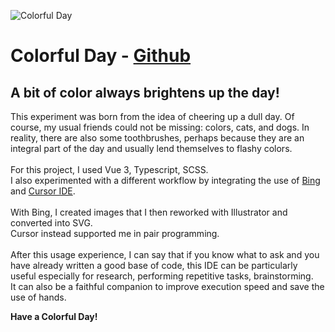 
![Colorful Day](../img/colorful-day.gif)

# Colorful Day - [Github](https://github.com/ChiaraPassaro/colorful-day)


## A bit of color always brightens up the day!

This experiment was born from the idea of cheering up a dull day.
Of course, my usual friends could not be missing: colors, cats, and dogs.
In reality, there are also some toothbrushes, perhaps because they are an integral part of the day and usually lend themselves to flashy colors.<br>
<br>
For this project, I used Vue 3, Typescript, SCSS.<br>
I also experimented with a different workflow by integrating the use of [Bing](https://www.bing.com/create) and [Cursor IDE](https://cursor.sh/).<br>
<br>
With Bing, I created images that I then reworked with Illustrator and converted into SVG.<br>
Cursor instead supported me in pair programming.<br>
<br>
After this usage experience, I can say that if you know what to ask and you have already written a good base of code, this IDE can be particularly useful especially for research, performing repetitive tasks, brainstorming.<br>
It can also be a faithful companion to improve execution speed and save the use of hands.

**Have a Colorful Day!**
